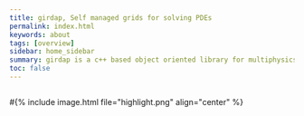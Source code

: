 ```yaml
---
title: girdap, Self managed grids for solving PDEs
permalink: index.html
keywords: about
tags: [overview]
sidebar: home_sidebar
summary: girdap is a c++ based object oriented library for multiphysics simulations on self-managed grids 
toc: false
---
```


<figure align="center" style="1px solid #ddd">
<img class="docimage" src="url/to/your/image.jpg" alt="" usemap="#Map" />
<map name="Map" id="Map">
    <area alt="Highly Customizable" title="flexible" href="flexible.html" shape="rect" coords="666,120,1011,261" />
    <area alt="Anisotropic grid refinement" title="accurate" href="adaptive.html" shape="rect" coords="737,295,1087,427" />
    <area alt="Easy manage - object oriented" title="readable" href="object oriented" shape="rect" coords="679,450,1021,585" />
    <area alt="girdap" title="girdap" href="index.html" shape="poly" coords="198,211,297,88,417,52,458,112,343,180,289,263" />
</map>
</figure>

#{% include image.html file="highlight.png" align="center" %}
